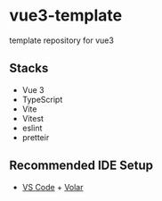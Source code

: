 # vue3-template

template repository for vue3

## Stacks
- Vue 3
- TypeScript
- Vite
- Vitest
- eslint
- pretteir

## Recommended IDE Setup

- [VS Code](https://code.visualstudio.com/) + [Volar](https://marketplace.visualstudio.com/items?itemName=Vue.volar)
